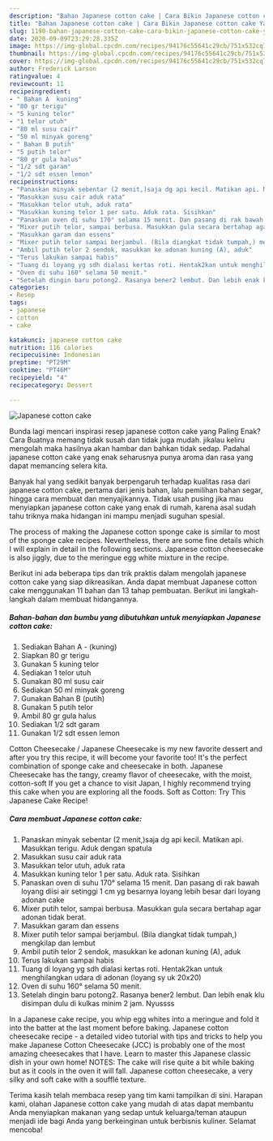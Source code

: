 ```yaml
---
description: "Bahan Japanese cotton cake | Cara Bikin Japanese cotton cake Yang Sedap"
title: "Bahan Japanese cotton cake | Cara Bikin Japanese cotton cake Yang Sedap"
slug: 1190-bahan-japanese-cotton-cake-cara-bikin-japanese-cotton-cake-yang-sedap
date: 2020-09-09T23:29:28.335Z
image: https://img-global.cpcdn.com/recipes/94176c55641c29cb/751x532cq70/japanese-cotton-cake-foto-resep-utama.jpg
thumbnail: https://img-global.cpcdn.com/recipes/94176c55641c29cb/751x532cq70/japanese-cotton-cake-foto-resep-utama.jpg
cover: https://img-global.cpcdn.com/recipes/94176c55641c29cb/751x532cq70/japanese-cotton-cake-foto-resep-utama.jpg
author: Frederick Larson
ratingvalue: 4
reviewcount: 11
recipeingredient:
- " Bahan A  kuning"
- "80 gr terigu"
- "5 kuning telor"
- "1 telor utuh"
- "80 ml susu cair"
- "50 ml minyak goreng"
- " Bahan B putih"
- "5 putih telor"
- "80 gr gula halus"
- "1/2 sdt garam"
- "1/2 sdt essen lemon"
recipeinstructions:
- "Panaskan minyak sebentar (2 menit,)saja dg api kecil. Matikan api. Masukkan terigu. Aduk dengan spatula"
- "Masukkan susu cair aduk rata"
- "Masukkan telor utuh, aduk rata"
- "Masukkan kuning telor 1 per satu. Aduk rata. Sisihkan"
- "Panaskan oven di suhu 170° selama 15 menit. Dan pasang di rak bawah loyang diisi air setinggi 1 cm yg besarnya loyang lebih besar dari loyang adonan cake"
- "Mixer putih telor, sampai berbusa. Masukkan gula secara bertahap agar adonan tidak berat."
- "Masukkan garam dan essens"
- "Mixer putih telor sampai berjambul. (Bila diangkat tidak tumpah,) mengkilap dan lembut"
- "Ambil putih telor 2 sendok, masukkan ke adonan kuning (A), aduk"
- "Terus lakukan sampai habis"
- "Tuang di loyang yg sdh dialasi kertas roti. Hentak2kan untuk menghilangkan udara di adonan (loyang sy uk 20x20)"
- "Oven di suhu 160° selama 50 menit."
- "Setelah dingin baru potong2. Rasanya bener2 lembut. Dan lebih enak klu disimpan dulu di kulkas minim 2 jam. Nyussss"
categories:
- Resep
tags:
- japanese
- cotton
- cake

katakunci: japanese cotton cake 
nutrition: 116 calories
recipecuisine: Indonesian
preptime: "PT29M"
cooktime: "PT46M"
recipeyield: "4"
recipecategory: Dessert

---
```



![Japanese cotton cake](https://img-global.cpcdn.com/recipes/94176c55641c29cb/751x532cq70/japanese-cotton-cake-foto-resep-utama.jpg)

Bunda lagi mencari inspirasi resep japanese cotton cake yang Paling Enak? Cara Buatnya memang tidak susah dan tidak juga mudah. jikalau keliru mengolah maka hasilnya akan hambar dan bahkan tidak sedap. Padahal japanese cotton cake yang enak seharusnya punya aroma dan rasa yang dapat memancing selera kita.

Banyak hal yang sedikit banyak berpengaruh terhadap kualitas rasa dari japanese cotton cake, pertama dari jenis bahan, lalu pemilihan bahan segar, hingga cara membuat dan menyajikannya. Tidak usah pusing jika mau menyiapkan japanese cotton cake yang enak di rumah, karena asal sudah tahu triknya maka hidangan ini mampu menjadi suguhan spesial.

The process of making the Japanese cotton sponge cake is similar to most of the sponge cake recipes. Nevertheless, there are some fine details which I will explain in detail in the following sections. Japanese cotton cheesecake is also jiggly, due to the meringue egg white mixture in the recipe.


Berikut ini ada beberapa tips dan trik praktis dalam mengolah japanese cotton cake yang siap dikreasikan. Anda dapat membuat Japanese cotton cake menggunakan 11 bahan dan 13 tahap pembuatan. Berikut ini langkah-langkah dalam membuat hidangannya.

<!--inarticleads1-->

##### Bahan-bahan dan bumbu yang dibutuhkan untuk menyiapkan Japanese cotton cake:

1. Sediakan  Bahan A - (kuning)
1. Siapkan 80 gr terigu
1. Gunakan 5 kuning telor
1. Sediakan 1 telor utuh
1. Gunakan 80 ml susu cair
1. Sediakan 50 ml minyak goreng
1. Gunakan  Bahan B (putih)
1. Gunakan 5 putih telor
1. Ambil 80 gr gula halus
1. Sediakan 1/2 sdt garam
1. Gunakan 1/2 sdt essen lemon


Cotton Cheesecake / Japanese Cheesecake is my new favorite dessert and after you try this recipe, it will become your favorite too! It&#39;s the perfect combination of sponge cake and cheesecake in both. Japanese Cheesecake has the tangy, creamy flavor of cheesecake, with the moist, cotton-soft If you get a chance to visit Japan, I highly recommend trying this cake when you are exploring all the foods. Soft as Cotton: Try This Japanese Cake Recipe! 

<!--inarticleads2-->

##### Cara membuat Japanese cotton cake:

1. Panaskan minyak sebentar (2 menit,)saja dg api kecil. Matikan api. Masukkan terigu. Aduk dengan spatula
1. Masukkan susu cair aduk rata
1. Masukkan telor utuh, aduk rata
1. Masukkan kuning telor 1 per satu. Aduk rata. Sisihkan
1. Panaskan oven di suhu 170° selama 15 menit. Dan pasang di rak bawah loyang diisi air setinggi 1 cm yg besarnya loyang lebih besar dari loyang adonan cake
1. Mixer putih telor, sampai berbusa. Masukkan gula secara bertahap agar adonan tidak berat.
1. Masukkan garam dan essens
1. Mixer putih telor sampai berjambul. (Bila diangkat tidak tumpah,) mengkilap dan lembut
1. Ambil putih telor 2 sendok, masukkan ke adonan kuning (A), aduk
1. Terus lakukan sampai habis
1. Tuang di loyang yg sdh dialasi kertas roti. Hentak2kan untuk menghilangkan udara di adonan (loyang sy uk 20x20)
1. Oven di suhu 160° selama 50 menit.
1. Setelah dingin baru potong2. Rasanya bener2 lembut. Dan lebih enak klu disimpan dulu di kulkas minim 2 jam. Nyussss


In a Japanese cake recipe, you whip egg whites into a meringue and fold it into the batter at the last moment before baking. Japanese cotton cheesecake recipe - a detailed video tutorial with tips and tricks to help you make Japanese Cotton Cheesecake (JCC) is probably one of the most amazing cheesecakes that I have. Learn to master this Japanese classic dish in your own home! NOTES: The cake will rise quite a bit while baking but as it cools in the oven it will fall. Japanese cotton cheesecake, a very silky and soft cake with a soufflé texture. 

Terima kasih telah membaca resep yang tim kami tampilkan di sini. Harapan kami, olahan Japanese cotton cake yang mudah di atas dapat membantu Anda menyiapkan makanan yang sedap untuk keluarga/teman ataupun menjadi ide bagi Anda yang berkeinginan untuk berbisnis kuliner. Selamat mencoba!
